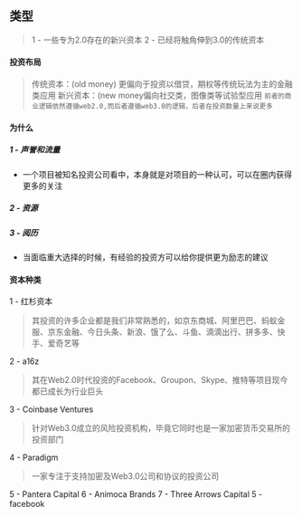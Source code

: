## 类型
> 1 - 一些专为2.0存在的新兴资本
> 2 - 已经将触角伸到3.0的传统资本
#### 投资布局
>传统资本：(old money) 更偏向于投资以借贷，期权等传统玩法为主的金融类应用
>新兴资本：(new money偏向社交类，图像类等试验型应用
>`前者的商业逻辑依然遵循web2.0,而后者遵循web3.0的逻辑，后者在投资数量上来说更多`
#### 为什么
##### 1 - 声誉和流量
+ 一个项目被知名投资公司看中，本身就是对项目的一种认可，可以在圈内获得更多的关注
##### 2 - 资源
##### 3 - 阅历
+ 当面临重大选择的时候，有经验的投资方可以给你提供更为励志的建议
#### 资本种类
1 -  红杉资本
>其投资的许多企业都是我们非常熟悉的，如京东商城、阿里巴巴、蚂蚁金服、京东金融、今日头条、新浪、饿了么、斗鱼、滴滴出行、拼多多、快手、爱奇艺等

2 -  a16z 
>其在Web2.0时代投资的Facebook、Groupon、Skype、推特等项目现今都已成长为行业巨头

3 - Coinbase Ventures
>针对Web3.0成立的风险投资机构，毕竟它同时也是一家加密货币交易所的投资部门

4 - Paradigm
>一家专注于支持加密及Web3.0公司和协议的投资公司

5 - Pantera Capital
6 - Animoca Brands
7 - Three Arrows Capital
5 - facebook 